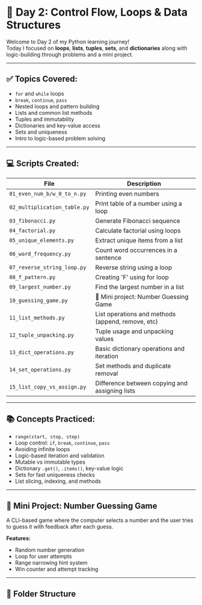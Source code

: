 # 🐍 Day 2: Control Flow, Loops & Data Structures

Welcome to Day 2 of my Python learning journey!  
Today I focused on **loops**, **lists**, **tuples**, **sets**, and **dictionaries** along with logic-building through problems and a mini project.

---

## ✅ Topics Covered:
- `for` and `while` loops
- `break`, `continue`, `pass`
- Nested loops and pattern building
- Lists and common list methods
- Tuples and immutability
- Dictionaries and key-value access
- Sets and uniqueness
- Intro to logic-based problem solving

---

## 💻 Scripts Created:

| File                             | Description                                       |
|----------------------------------|---------------------------------------------------|
| `01_even_num_b/w_0_to_n.py`      | Printing even numbers                             |
| `02_multiplication_table.py`     | Print table of a number using a loop              |
| `03_fibonacci.py`                | Generate Fibonacci sequence                       |
| `04_factorial.py`                | Calculate factorial using loops                   |
| `05_unique_elements.py`          | Extract unique items from a list                  |
| `06_word_frequency.py`           | Count word occurrences in a sentence              |
| `07_reverse_string_loop.py`      | Reverse string using a loop                       |
| `08_f_pattern.py`                | Creating 'F' using for loop                       |
| `09_largest_number.py`           | Find the largest number in a list                 |
| `10_guessing_game.py`            | 🎯 Mini project: Number Guessing Game             |
| `11_list_methods.py`             | List operations and methods (append, remove, etc) |
| `12_tuple_unpacking.py`          | Tuple usage and unpacking values                  |
| `13_dict_operations.py`          | Basic dictionary operations and iteration         |
| `14_set_operations.py`           | Set methods and duplicate removal                 |
| `15_list_copy_vs_assign.py`      | Difference between copying and assigning lists    |

---

## 📚 Concepts Practiced:
- `range(start, stop, step)`
- Loop control: `if`, `break`, `continue`, `pass`
- Avoiding infinite loops
- Logic-based iteration and validation
- Mutable vs immutable types
- Dictionary `.get()`, `.items()`, key-value logic
- Sets for fast uniqueness checks
- List slicing, indexing, and methods

---

## 🚀 Mini Project: Number Guessing Game
A CLI-based game where the computer selects a number and the user tries to guess it with feedback after each guess.

**Features:**
- Random number generation
- Loop for user attempts
- Range narrowing hint system
- Win counter and attempt tracking

---

## 📂 Folder Structure

